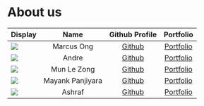 # About us

Display | Name | Github Profile | Portfolio 
--------|:----:|:--------------:|:---------:
![](https://via.placeholder.com/100.png?text=Photo) | Marcus Ong | [Github](https://github.com/marcusbory) | [Portfolio](team/marcusbory.md)
![](https://via.placeholder.com/100.png?text=Photo) | Andre | [Github](https://github.com/ng-andre) | [Portfolio](team/ng-andre.md)
![](https://via.placeholder.com/100.png?text=Photo) | Mun Le Zong | [Github](https://github.com/lezongmun) | [Portfolio](team/lezongmun.md)
![](https://via.placeholder.com/100.png?text=Photo) | Mayank Panjiyara | [Github](https://github.com/mayankp291) | [Portfolio](team/mayankp291.md)
![](https://via.placeholder.com/100.png?text=Photo) | Ashraf| [Github](https://github.com/ashrafjfr) | [Portfolio](team/ashrafjfr.md)

